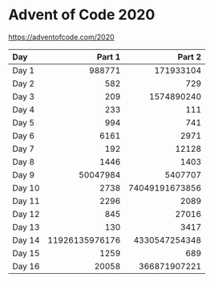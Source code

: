 # Advent of Code 2020
https://adventofcode.com/2020

| Day      | Part 1              | Part 2              |
|:---------|--------------------:|--------------------:|
| Day 1    | 988771              | 171933104           |
| Day 2    | 582                 | 729                 |
| Day 3    | 209                 | 1574890240          |
| Day 4    | 233                 | 111                 |
| Day 5    | 994                 | 741                 |
| Day 6    | 6161                | 2971                |
| Day 7    | 192                 | 12128               |
| Day 8    | 1446                | 1403                |
| Day 9    | 50047984            | 5407707             |
| Day 10   | 2738                | 74049191673856      |
| Day 11   | 2296                | 2089                |
| Day 12   | 845                 | 27016               |
| Day 13   | 130                 | 3417                |
| Day 14   | 11926135976176      | 4330547254348       |
| Day 15   | 1259                | 689                 | 
| Day 16   | 20058               | 366871907221        |

